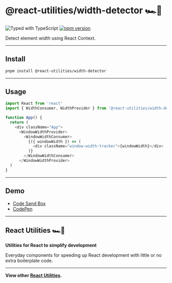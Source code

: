 # @react-utilities/width-detector 🏎💨

![Typed with TypeScript](https://flat.badgen.net/badge/icon/Typed?icon=typescript&label&labelColor=blue&color=555555)
[![npm version](https://badge.fury.io/js/%40react-utilities%2Fwidth-detector.svg)](https://badge.fury.io/js/%40react-utilities%2Fwidth-detector)

Detect element width using React Context.

---

## Install

```sh
pnpm install @react-utilities/width-detector
```

---

## Usage

```typescript
import React from 'react'
import { WidthConsumer, WidthProvider } from '@react-utilities/width-detector'

function App() {
  return (
    <div className="App">
      <WindowWidthProvider>
        <WindowWidthConsumer>
          {({ windowWidth }) => (
            <div className="window-width-tracker">{windowWidth}</div>
          )}
        </WindowWidthConsumer>
      </WindowWidthProvider>
  )
}
```

---

## Demo

- [Code Sand Box](https://codesandbox.io/s/react-context-window-width-detector-51od7)
- [CodePen]()

---

## React Utilities 🏎💨

**Utilities for React to simplify development**

Everyday components for speeding up React development with little or no extra boilerplate code.

---

**View other [React Utilities](https://github.com/react-utilities/react-utilities).**

